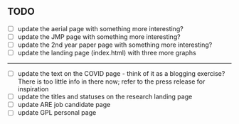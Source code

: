 ## TODO

- [ ] update the aerial page with something more interesting?
- [ ] update the JMP page with something more interesting?
- [ ] update the 2nd year paper page with something more interesting?
- [ ] update the landing page (index.html) with three more graphs

----

- [ ] update the text on the COVID page - think of it as a blogging exercise? There is too little info in there now; refer to the press release for inspiration
- [ ] update the titles and statuses on the research landing page
- [ ] update ARE job candidate page
- [ ] update GPL personal page
